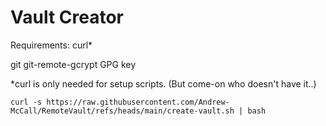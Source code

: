 # Vault Creator

Requirements:
curl*

git
git-remote-gcrypt
GPG key

*curl is only needed for setup scripts. (But come-on who doesn't have it..)

`curl -s https://raw.githubusercontent.com/Andrew-McCall/RemoteVault/refs/heads/main/create-vault.sh | bash`
